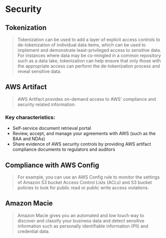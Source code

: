 # Security

## Tokenization

> Tokenization can be used to add a layer of explicit access controls to de-tokenization of individual data items, which can be used to implement and demonstrate least-privileged access to sensitive data. For instances where data may be co-mingled in a common repository such as a data lake, tokenization can help ensure that only those with the appropriate access can perform the de-tokenization process and reveal sensitive data.

## AWS Artifact

> AWS Artifact provides on-demand access to AWS' compliance and security related information. 

### Key characteristics: 

- Self-service document retrieval portal 
- Review, accept, and manage your agreements with AWS (such as the BAA and NDAs)
- Share evidence of AWS security controls by providing AWS artifact compliance documents to regulators and auditors 

## Compliance with AWS Config

> For example, you can use an AWS Config rule to monitor the settings of Amazon S3 bucket Access Control Lists (ACLs) and S3 bucket policies to look for public read or public write access violations.

## Amazon Macie

> Amazon Macie gives you an automated and low touch way to discover and classify your business data and detect sensitive information such as personally identifiable information (PII) and credential data.